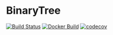 # BinaryTree

[![Build Status](https://travis-ci.org/wolferl42195/BinaryTree.svg?branch=master)](https://travis-ci.org/wolferl42195/BinaryTree)
[![Docker Build](https://img.shields.io/docker/cloud/build/wolferl42195/binarytree)](https://cloud.docker.com/u/wolferl42195/repository/docker/wolferl42195/binarytree)
[![codecov](https://codecov.io/gh/wolferl42195/BinaryTree/branch/master/graph/badge.svg)](https://codecov.io/gh/wolferl42195/BinaryTree)
